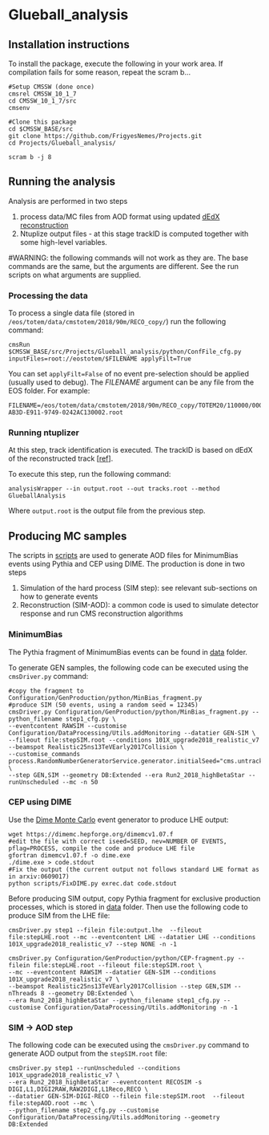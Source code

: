 # Glueball_analysis

## Installation instructions

To install the package, execute the following in your work area.
If compilation fails for some reason, repeat the scram b...

```
#Setup CMSSW (done once)
cmsrel CMSSW_10_1_7
cd CMSSW_10_1_7/src
cmsenv

#Clone this package
cd $CMSSW_BASE/src
git clone https://github.com/FrigyesNemes/Projects.git
cd Projects/Glueball_analysis/

scram b -j 8
```

## Running the analysis

Analysis are performed in two steps
   1. process data/MC files from AOD format using updated [dEdX reconstruction](https://twiki.cern.ch/twiki/pub/CMS/EnergyLossPID/UserCode_EnergyLossPID.tgz 
)
   2. Ntuplize output files - at this stage trackID is computed together with some high-level variables.

#WARNING: the following commands will not work as they are. The base commands are the same, but the arguments are different. See the run scripts on what arguments are supplied.

### Processing the data

To process a single data file (stored in `/eos/totem/data/cmstotem/2018/90m/RECO_copy/`) run the following command:
```
cmsRun $CMSSW_BASE/src/Projects/Glueball_analysis/python/ConfFile_cfg.py inputFiles=root://eostotem/$FILENAME applyFilt=True
```
You can set `applyFilt=False` of no event pre-selection should be applied (usually used to debug). The _FILENAME_ argument can be any file from the EOS folder. For example:

```
FILENAME=/eos/totem/data/cmstotem/2018/90m/RECO_copy/TOTEM20/110000/000E49AC-AB3D-E911-9749-0242AC130002.root
```

### Running ntuplizer

At this step, track identification is executed. The trackID is based on dEdX of the reconstructed track [[ref](https://indico.cern.ch/event/1154003/#4-ntuple-production-for-glueba)].

To execute this step, run the following command:
```
analysisWrapper --in output.root --out tracks.root --method GlueballAnalysis
```
Where `output.root` is the output file from the previous step. 

## Producing MC samples

The scripts in [scripts](https://github.com/FrigyesNemes/Projects/tree/master/Glueball_analysis/scripts) are used to generate AOD files for MinimumBias events using Pythia and CEP using DIME.
The production is done in two steps
   1. Simulation of the hard process (SIM step): see relevant sub-sections on how to generate events
   2. Reconstruction (SIM-AOD): a common code is used to simulate detector response and run CMS reconstruction algorithms

### MinimumBias

The Pythia fragment of MinimumBias events can be found in [data](https://github.com/FrigyesNemes/Projects/tree/master/Glueball_analysis/data) folder. 

To generate GEN samples, the following code can be executed using the `cmsDriver.py` command:

```
#copy the fragment to Configuration/GenProduction/python/MinBias_fragment.py
#produce SIM (50 events, using a random seed = 12345)
cmsDriver.py Configuration/GenProduction/python/MinBias_fragment.py --python_filename step1_cfg.py \
--eventcontent RAWSIM --customise Configuration/DataProcessing/Utils.addMonitoring --datatier GEN-SIM \
--fileout file:stepSIM.root --conditions 101X_upgrade2018_realistic_v7 --beamspot Realistic25ns13TeVEarly2017Collision \
--customise_commands process.RandomNumberGeneratorService.generator.initialSeed="cms.untracked.uint32(12345)" \
--step GEN,SIM --geometry DB:Extended --era Run2_2018_highBetaStar --runUnscheduled --mc -n 50
``` 

### CEP using DIME

Use the [Dime Monte Carlo](https://dimemc.hepforge.org/) event generator to produce LHE output:
```
wget https://dimemc.hepforge.org/dimemcv1.07.f
#edit the file with correct iseed=SEED, nev=NUMBER OF EVENTS, pflag=PROCESS, compile the code and produce LHE file
gfortran dimemcv1.07.f -o dime.exe
./dime.exe > code.stdout
#Fix the output (the current output not follows standard LHE format as in arxiv:0609017)
python scripts/FixDIME.py exrec.dat code.stdout
```

Before producing SIM output, copy Pythia fragment for exclusive production processes, which is stored in [data](https://github.com/FrigyesNemes/Projects/tree/master/Glueball_analysis/data) folder. Then use the following code to produce SIM from the LHE file:

```
cmsDriver.py step1 --filein file:output.lhe  --fileout file:stepLHE.root --mc --eventcontent LHE --datatier LHE --conditions 101X_upgrade2018_realistic_v7 --step NONE -n -1
```

```
cmsDriver.py Configuration/GenProduction/python/CEP-fragment.py --filein file:stepLHE.root --fileout file:stepSIM.root \
--mc --eventcontent RAWSIM --datatier GEN-SIM --conditions 101X_upgrade2018_realistic_v7 \
--beamspot Realistic25ns13TeVEarly2017Collision --step GEN,SIM --nThreads 8 --geometry DB:Extended \
--era Run2_2018_highBetaStar --python_filename step1_cfg.py --customise Configuration/DataProcessing/Utils.addMonitoring -n -1
```


### SIM -> AOD step

The following code can be executed using the `cmsDriver.py` command to generate AOD output from the `stepSIM.root` file:

```
cmsDriver.py step1 --runUnscheduled --conditions 101X_upgrade2018_realistic_v7 \
--era Run2_2018_highBetaStar --eventcontent RECOSIM -s DIGI,L1,DIGI2RAW,RAW2DIGI,L1Reco,RECO \
--datatier GEN-SIM-DIGI-RECO --filein file:stepSIM.root  --fileout file:stepAOD.root --mc \
--python_filename step2_cfg.py --customise Configuration/DataProcessing/Utils.addMonitoring --geometry DB:Extended
``` 

